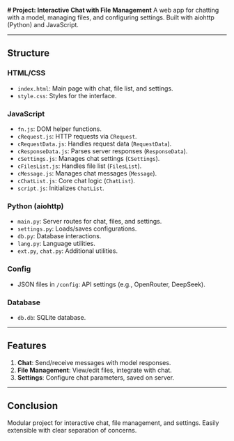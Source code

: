 **# Project: Interactive Chat with File Management**
A web app for chatting with a model, managing files, and configuring settings. Built with aiohttp (Python) and JavaScript.

---
## Structure
### **HTML/CSS**
- `index.html`: Main page with chat, file list, and settings.
- `style.css`: Styles for the interface.

### **JavaScript**
- `fn.js`: DOM helper functions.
- `cRequest.js`: HTTP requests via `CRequest`.
- `cRequestData.js`: Handles request data (`RequestData`).
- `cResponseData.js`: Parses server responses (`ResponseData`).
- `cSettings.js`: Manages chat settings (`CSettings`).
- `cFilesList.js`: Handles file list (`FilesList`).
- `cMessage.js`: Manages chat messages (`Message`).
- `cChatList.js`: Core chat logic (`ChatList`).
- `script.js`: Initializes `ChatList`.

### **Python (aiohttp)**
- `main.py`: Server routes for chat, files, and settings.
- `settings.py`: Loads/saves configurations.
- `db.py`: Database interactions.
- `lang.py`: Language utilities.
- `ext.py`, `chat.py`: Additional utilities.

### **Config**
- JSON files in `/config`: API settings (e.g., OpenRouter, DeepSeek).

### **Database**
- `db.db`: SQLite database.

---
## Features
1. **Chat**: Send/receive messages with model responses.
2. **File Management**: View/edit files, integrate with chat.
3. **Settings**: Configure chat parameters, saved on server.

---
## Conclusion
Modular project for interactive chat, file management, and settings. Easily extensible with clear separation of concerns.